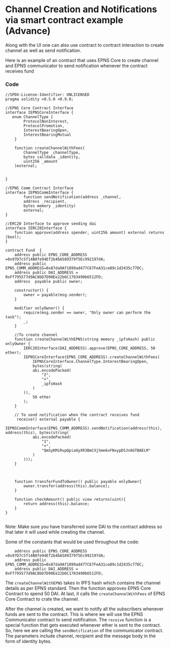 # Channel Creation and Notifications via smart contract example (Advance)

Along with the UI one can also use contract to contract interaction to create channel as well as send notification.

Here is an example of an contract that uses EPNS Core to create channel and EPNS communicator to send notification whenever the contract receives fund

### Code

```
//SPDX-License-Identifier: UNLICENSED
pragma solidity >0.5.0 <0.9.0;

//EPNS Core Contract Interface
interface IEPNSCoreInterface {
   enum ChannelType {
        ProtocolNonInterest,
        ProtocolPromotion,
        InterestBearingOpen,
        InterestBearingMutual
    }

    function createChannelWithFees(
        ChannelType _channelType,
        bytes calldata _identity,
        uint256 _amount
    )external;


}

//EPNS Comm Contract Interface
interface IEPNSCommInterface {
        function sendNotification(address _channel,
        address _recipient,
        bytes memory _identity)
        external;
}

//ERC20 Interface to approve sending dai
interface IERC20Interface {
    function approve(address spender, uint256 amount) external returns (bool);
}

contract Fund  {
    address public EPNS_CORE_ADDRESS =0x97D7c5f14B8fe94Ef2b4bA589379f5Ec992197dA;
    address public EPNS_COMM_ADDRESS=0x87da9Af1899ad477C67FeA31ce89c1d2435c77DC;
    address public DAI_ADDRESS = 0xFf795577d9AC8bD7D90Ee22b6C1703490b6512FD;
    address  payable public owner;

    constructor() {
        owner = payable(msg.sender);
    }

    modifier onlyOwner() {
        require(msg.sender == owner, "Only owner can perform the task");
        _;
    }
  
    //To create channel
    function createChannelWithEPNS(string memory _ipfsHash) public onlyOwner {
        IERC20Interface(DAI_ADDRESS).approve(EPNS_CORE_ADDRESS, 50 ether);
        IEPNSCoreInterface(EPNS_CORE_ADDRESS).createChannelWithFees(
            IEPNSCoreInterface.ChannelType.InterestBearingOpen,
            bytes(string(
            abi.encodePacked(
                "2",
                "+",
                _ipfsHash
            )
        )),
            50 ether
        );
    }

    // To send notification when the contract receives fund
     receive() external payable {
        IEPNSCommInterface(EPNS_COMM_ADDRESS).sendNotification(address(this), address(this), bytes(string(
            abi.encodePacked(
                "1",
                "+",
                "QmSyKMiRvpQpiaUyXR3BmCXjSme6xFNxypD5Jn8GTBAELM"
            )
        )));
    }
    
        
    
    function transferFundToOwner() public payable onlyOwner{
        owner.transfer(address(this).balance);
    }
    
    function checkAmount() public view returns(uint){
        return address(this).balance;
    }
}


```



Note: Make sure you have transferred some DAI to the contract address so that later it will used while creating the channel.

Some of the constants that would be used throughout the code:

```
    address public EPNS_CORE_ADDRESS =0x97D7c5f14B8fe94Ef2b4bA589379f5Ec992197dA;
    address public EPNS_COMM_ADDRESS=0x87da9Af1899ad477C67FeA31ce89c1d2435c77DC;
    address public DAI_ADDRESS = 0xFf795577d9AC8bD7D90Ee22b6C1703490b6512FD;
```

The `createChannelWithEPNS` takes in IPFS hash which contains the channel details as per EPNS standard. Then the function approves EPNS Core Contract to spend 50 DAI. At last, it calls the `createChannelWithFees` of EPNS Core Contract to crate the channel.

After the channel is created, we want to notify all the subscribers whenever funds are sent to the contract. This is where we will use the EPNS Communicator contract to send notification. The `receive` function is a special function that gets executed whenever ether is sent to the contract. So, here we are calling the `sendNotification` of the communicator contract. The parameters include channel, recipient and the message body in the form of identity bytes.&#x20;
